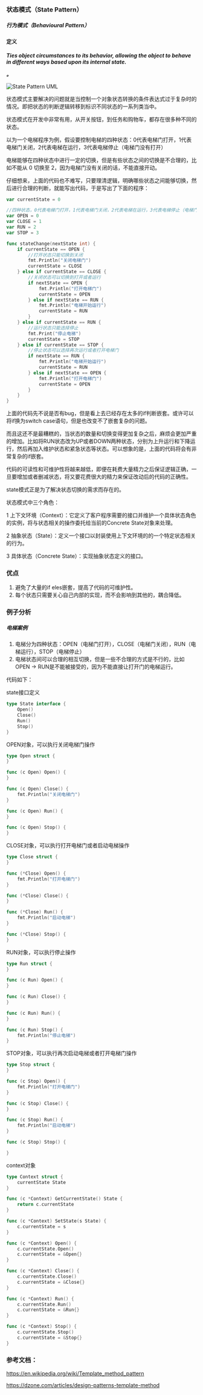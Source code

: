 ### 状态模式（State Pattern）

##### 行为模式（Behavioural Pattern）

#### 定义

***Ties object circumstances to its behavior, allowing the object to behave in different ways based upon its internal state.***

***。***

![State Pattern UML](../images/state_pattern.png)

状态模式主要解决的问题就是当控制一个对象状态转换的条件表达式过于复杂时的情况。即把状态的判断逻辑转移到标识不同状态的一系列类当中。

状态模式在开发中非常有用，从开关按钮，到任务和购物车，都存在很多种不同的状态。

以为一个电梯程序为例，假设要控制电梯的四种状态：0代表电梯门打开，1代表电梯门关闭，2代表电梯在运行，3代表电梯停止（电梯门没有打开）

电梯能够在四种状态中进行一定的切换，但是有些状态之间的切换是不合理的，比如不能从 0 切换至 2，因为电梯门没有关闭的话，不能直接开动。

仔细想来，上面的代码也不难写，只要理清逻辑，明确哪些状态之间能够切换，然后进行合理的判断，就能写出代码，于是写出了下面的程序：

```go
var currentState = 0

//四种状态，0代表电梯门打开，1代表电梯门关闭，2代表电梯在运行，3代表电梯停止（电梯门没有打开）
var OPEN = 0
var CLOSE = 1
var RUN = 2
var STOP = 3

func stateChange(nextState int) {
	if currentState == OPEN {
		//打开状态只能切换到关闭
		fmt.Println("关闭电梯门")
		currentState = CLOSE
	} else if currentState == CLOSE {
		//关闭状态可以切换到打开或者运行
		if nextState == OPEN {
			fmt.Println("打开电梯门")
			currentState = OPEN
		} else if nextState == RUN {
			fmt.Println("电梯开始运行")
			currentState = RUN
		}
	} else if currentState == RUN {
		//运行状态只能选择停止
		fmt.Print("停止电梯")
		currentState = STOP
	} else if currentState == STOP {
		//停止状态可以选择再次运行或者打开电梯门
		if nextState == RUN {
			fmt.Println("电梯开始运行")
			currentState = RUN
		} else if nextState == OPEN {
			fmt.Println("打开电梯门")
			currentState = OPEN
		}
	}
}
```

上面的代码先不说是否有bug，但是看上去已经存在太多的if判断嵌套。或许可以将if换为switch case语句，但是也改变不了嵌套复杂的问题。

而且这还不是最糟糕的，当状态的数量和切换变得更加复杂之后，麻烦会更加严重的增加。比如将RUN状态改为UP或者DOWN两种状态，分别为上升运行和下降运行，然后再加入维护状态和紧急状态等状态。可以想象的是，上面的代码将会有非常复杂的if嵌套。

代码的可读性和可维护性将越来越低，即便在耗费大量精力之后保证逻辑正确，一旦要增加或者删减状态，将又要花费很大的精力来保证改动后的代码的正确性。

state模式正是为了解决状态切换的需求而存在的。

状态模式中三个角色：

1 上下文环境（Context）：它定义了客户程序需要的接口并维护一个具体状态角色的实例，将与状态相关的操作委托给当前的Concrete State对象来处理。

2 抽象状态（State）：定义一个接口以封装使用上下文环境的的一个特定状态相关的行为。

3 具体状态（Concrete State）：实现抽象状态定义的接口。




### 优点
1. 避免了大量的if eles嵌套，提高了代码的可维护性。
2. 每个状态只需要关心自己内部的实现，而不会影响到其他的，耦合降低。

### 例子分析

##### 电梯案例

1. 电梯分为四种状态：OPEN（电梯门打开），CLOSE（电梯门关闭），RUN（电梯运行），STOP（电梯停止）
2. 电梯状态间可以合理的相互切换，但是一些不合理的方式是不行的，比如OPEN -> RUN是不能被接受的，因为不能直接让打开门的电梯运行。

代码如下：

state接口定义

```go
type State interface {
	Open()
	Close()
	Run()
	Stop()
}
```

OPEN对象，可以执行关闭电梯门操作
```go
type Open struct {
}

func (c Open) Open() {
}

func (c Open) Close() {
	fmt.Println("关闭电梯门")
}

func (c Open) Run() {
}

func (c Open) Stop() {
}
```

CLOSE对象，可以执行打开电梯门或者启动电梯操作
```go
type Close struct {
}

func (*Close) Open() {
	fmt.Println("打开电梯门")
}

func (*Close) Close() {
}

func (*Close) Run() {
	fmt.Println("启动电梯")
}

func (*Close) Stop() {
}
```

RUN对象，可以执行停止操作
```go
type Run struct {
}

func (c Run) Open() {
}

func (c Run) Close() {
}

func (c Run) Run() {
}

func (c Run) Stop() {
	fmt.Println("停止电梯")
}
```

STOP对象，可以执行再次启动电梯或者打开电梯门操作
```go
type Stop struct {
}

func (c Stop) Open() {
	fmt.Println("打开电梯门")
}

func (c Stop) Close() {
}

func (c Stop) Run() {
	fmt.Println("启动电梯")
}

func (c Stop) Stop() {

}
```

context对象
```go
type Context struct {
	currentState State
}

func (c *Context) GetCurrentState() State {
	return c.currentState
}

func (c *Context) SetState(s State) {
	c.currentState = s
}

func (c *Context) Open() {
	c.currentState.Open()
	c.currentState = &Open{}
}

func (c *Context) Close() {
	c.currentState.Close()
	c.currentState = &Close{}
}

func (c *Context) Run() {
	c.currentState.Run()
	c.currentState = &Run{}
}

func (c *Context) Stop() {
	c.currentState.Stop()
	c.currentState = &Stop{}
}
```


### 参考文档：

https://en.wikipedia.org/wiki/Template_method_pattern

https://dzone.com/articles/design-patterns-template-method